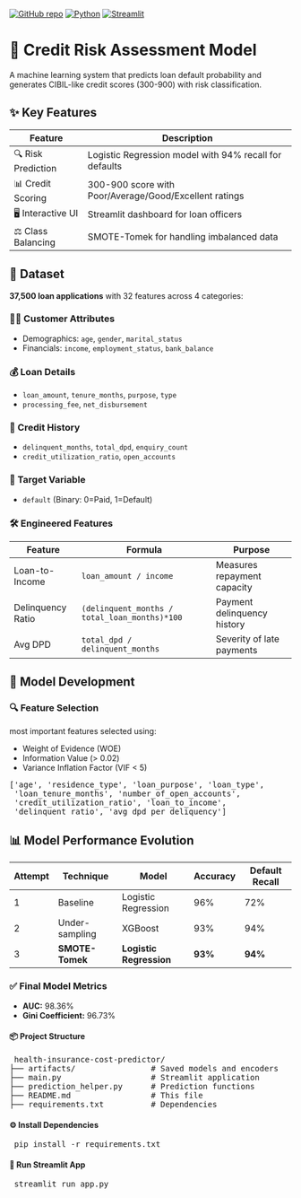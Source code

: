 [![GitHub repo](https://img.shields.io/badge/Health_Insurance-Cost_Predictor-blue?logo=github)](https://github.com/Mullaivendan9894/Machine-Learning/tree/master/loan-default-prediction)
[![Python](https://img.shields.io/badge/Python-3.8+-blue?logo=python)](https://www.python.org/)
[![Streamlit](https://img.shields.io/badge/Built%20with-Streamlit-ff4b4b?logo=streamlit&logoColor=white)](https://loan-default-classifier.streamlit.app/)


# 🏦 Credit Risk Assessment Model

A machine learning system that predicts loan default probability and generates CIBIL-like credit scores (300-900) with risk classification.

## ✨ Key Features

| Feature | Description |
|---------|-------------|
| 🔍 Risk Prediction | Logistic Regression model with 94% recall for defaults |
| 📊 Credit Scoring | 300-900 score with Poor/Average/Good/Excellent ratings |
| 🖥️ Interactive UI | Streamlit dashboard for loan officers |
| ⚖️ Class Balancing | SMOTE-Tomek for handling imbalanced data |

## 📂 Dataset

**37,500 loan applications** with 32 features across 4 categories:

### 🧑‍💼 Customer Attributes
- Demographics: `age`, `gender`, `marital_status`
- Financials: `income`, `employment_status`, `bank_balance`

### 💰 Loan Details
- `loan_amount`, `tenure_months`, `purpose`, `type`
- `processing_fee`, `net_disbursement`

### 🏦 Credit History
- `delinquent_months`, `total_dpd`, `enquiry_count`
- `credit_utilization_ratio`, `open_accounts`

### 🎯 Target Variable
- `default` (Binary: 0=Paid, 1=Default)

### 🛠️ Engineered Features
| Feature | Formula | Purpose |
|---------|---------|---------|
| Loan-to-Income | `loan_amount / income` | Measures repayment capacity |
| Delinquency Ratio | `(delinquent_months / total_loan_months)*100` | Payment delinquency history |
| Avg DPD | `total_dpd / delinquent_months` | Severity of late payments |

## 🧪 Model Development

### 🔍 Feature Selection
 most important features selected using:
- Weight of Evidence (WOE)
- Information Value (> 0.02)
- Variance Inflation Factor (VIF < 5)

<pre>
['age', 'residence_type', 'loan_purpose', 'loan_type',
 'loan_tenure_months', 'number_of_open_accounts',
 'credit_utilization_ratio', 'loan_to_income',
 'delinquent_ratio', 'avg_dpd_per_deliquency']</pre>


 ## 📊 Model Performance Evolution

| Attempt | Technique       | Model               | Accuracy | Default Recall |
|---------|-----------------|---------------------|----------|----------------|
| 1       | Baseline        | Logistic Regression | 96%      | 72%            |
| 2       | Under-sampling  | XGBoost             | 93%      | 94%            |
| 3       | **SMOTE-Tomek** | **Logistic Regression** | **93%**  | **94%**        |

### ✅ Final Model Metrics

- **AUC:** 98.36%  
- **Gini Coefficient:** 96.73%  


#### 📦 Project Structure

<pre> health-insurance-cost-predictor/
├── artifacts/                # Saved models and encoders
├── main.py                   # Streamlit application
├── prediction_helper.py      # Prediction functions
├── README.md                 # This file
├── requirements.txt          # Dependencies </pre>


#### ⚙️ Install Dependencies
<pre> pip install -r requirements.txt </pre>

#### 🚀 Run Streamlit App
<pre> streamlit run app.py </pre>
